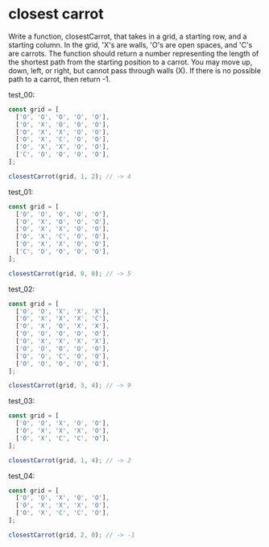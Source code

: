 # closest carrot

Write a function, closestCarrot, that takes in a grid, a starting row, and a starting column. In the grid, 'X's are walls, 'O's are open spaces, and 'C's are carrots. The function should return a number representing the length of the shortest path from the starting position to a carrot. You may move up, down, left, or right, but cannot pass through walls (X). If there is no possible path to a carrot, then return -1.

test_00:
```js
const grid = [
  ['O', 'O', 'O', 'O', 'O'],
  ['O', 'X', 'O', 'O', 'O'],
  ['O', 'X', 'X', 'O', 'O'],
  ['O', 'X', 'C', 'O', 'O'],
  ['O', 'X', 'X', 'O', 'O'],
  ['C', 'O', 'O', 'O', 'O'],
];

closestCarrot(grid, 1, 2); // -> 4
```

test_01:
```js
const grid = [
  ['O', 'O', 'O', 'O', 'O'],
  ['O', 'X', 'O', 'O', 'O'],
  ['O', 'X', 'X', 'O', 'O'],
  ['O', 'X', 'C', 'O', 'O'],
  ['O', 'X', 'X', 'O', 'O'],
  ['C', 'O', 'O', 'O', 'O'],
];

closestCarrot(grid, 0, 0); // -> 5
```

test_02:
```js
const grid = [
  ['O', 'O', 'X', 'X', 'X'],
  ['O', 'X', 'X', 'X', 'C'],
  ['O', 'X', 'O', 'X', 'X'],
  ['O', 'O', 'O', 'O', 'O'],
  ['O', 'X', 'X', 'X', 'X'],
  ['O', 'O', 'O', 'O', 'O'],
  ['O', 'O', 'C', 'O', 'O'],
  ['O', 'O', 'O', 'O', 'O'],
];

closestCarrot(grid, 3, 4); // -> 9
```

test_03:
```js
const grid = [
  ['O', 'O', 'X', 'O', 'O'],
  ['O', 'X', 'X', 'X', 'O'],
  ['O', 'X', 'C', 'C', 'O'],
];

closestCarrot(grid, 1, 4); // -> 2
```

test_04:
```js
const grid = [
  ['O', 'O', 'X', 'O', 'O'],
  ['O', 'X', 'X', 'X', 'O'],
  ['O', 'X', 'C', 'C', 'O'],
];

closestCarrot(grid, 2, 0); // -> -1
```
